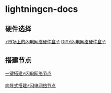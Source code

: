 # lightningcn-docs

## 硬件选择 

[⚡️市场上的闪电网络硬件盒子](hardware.md)
[DIY⚡️闪电网络硬件盒子](diy.md)

## 搭建节点

[一键搭建⚡️闪电网络节点](https://github.com/lightningcn/ln-node/blob/master/readme.md)

[向导式搭建⚡️闪电网络节点](https://github.com/lightningcn/raspiblitz/blob/master/README.md)
